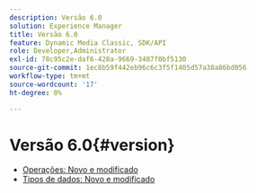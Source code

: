 ```yaml
---
description: Versão 6.0
solution: Experience Manager
title: Versão 6.0
feature: Dynamic Media Classic, SDK/API
role: Developer,Administrator
exl-id: 78c95c2e-daf6-428a-9669-3487f0bf5130
source-git-commit: 1ec8b59f442eb96c6c3f5f1405d57a38a86bd056
workflow-type: tm+mt
source-wordcount: '17'
ht-degree: 0%

---
```


# Versão 6.0{#version}

* [Operações: Novo e modificado](r-6-operations.md)
* [Tipos de dados: Novo e modificado](r-6-types.md)
